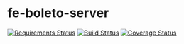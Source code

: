 # fe-boleto-server

[![Requirements Status](https://requires.io/github/fernandoe/fe-boleto-server/requirements.svg?branch=release%2F0.1.0)](https://requires.io/github/fernandoe/fe-boleto-server/requirements/?branch=release%2F0.1.0)
[![Build Status](https://travis-ci.org/fernandoe/fe-boleto-server.svg?branch=master)](https://travis-ci.org/fernandoe/fe-boleto-server)
[![Coverage Status](https://coveralls.io/repos/github/fernandoe/fe-boleto-server/badge.svg?branch=release%2F0.1.0)](https://coveralls.io/github/fernandoe/fe-boleto-server?branch=release%2F0.1.0)
